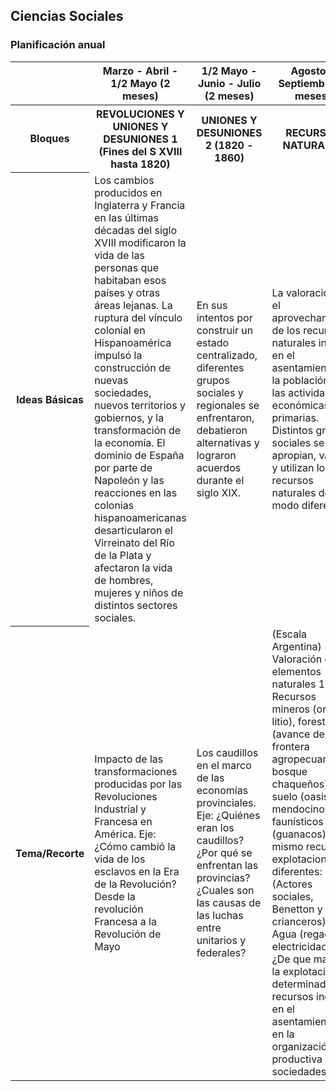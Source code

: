 ## Ciencias Sociales


<a id="orgbb64df7"></a>

### Planificación anual

<div class="HTML">
<table>
  <tr>
    <th></th>
    <th>Marzo - Abril - 1/2 Mayo (2 meses)</th>
    <th>1/2 Mayo - Junio - Julio (2 meses)</th>
    <th>Agosto - Septiembre (2 meses)</th>
    <th>Octubre - Noviembre (2 meses)</th>
    <th colspan="2">Diciembre</th>
  </tr
  <tr>
    <th>Bloques</th>
    <th>REVOLUCIONES Y UNIONES Y DESUNIONES 1 (Fines del S XVIII hasta 1820)</th>
    <th>UNIONES Y DESUNIONES 2 (1820 - 1860)</th>
    <th>RECURSOS NATURALES</th>
    <th>CIUDADES</th>
    <th>RECAPITULACIONES Y CIERRES</th>
  </tr>
  <tr>
    <th>Ideas Básicas</th>
    <td>Los cambios producidos en Inglaterra y Francia en las últimas décadas del siglo XVIII modificaron la vida de las personas que habitaban esos países y otras áreas lejanas.
La ruptura del vínculo colonial en Hispanoamérica impulsó la construcción de nuevas sociedades, nuevos territorios y gobiernos, y la transformación de la economía.
El dominio de España por parte de Napoleón y las reacciones en las colonias hispanoamericanas desarticularon el Virreinato del Río de la Plata y afectaron la vida de hombres, mujeres y niños de distintos sectores sociales.
</td>
    <td>En sus intentos por construir un estado centralizado, diferentes grupos sociales y regionales se enfrentaron, debatieron alternativas y lograron acuerdos durante el siglo XIX.</td>
    <td>La valoración y el aprovechamiento de los recursos naturales incide en el asentamiento de la población y en las actividades económicas primarias.
Distintos grupos sociales se apropian, valoran y utilizan los recursos naturales de modo diferente.</td>
    <td>Las ciudades son centros de atracción y concentración de personas, inversiones y productos, y a la vez son centros de difusión de informaciones, decisiones e innovaciones más allá de sus propios límites.
La cantidad de población, las actividades productivas predominantes y la complejidad de los servicios e infraestructura son criterios que permiten diferenciar tipos de ciudades.
</td>
 <td></td>   
  </tr>
  <tr>
    <th>Tema/Recorte</th>
    <td>Impacto de las transformaciones producidas por las Revoluciones Industrial y Francesa en América.
Eje:¿Cómo cambió la vida de los esclavos en la Era de la Revolución? Desde la revolución Francesa a la Revolución de Mayo</td>
    <td>Los caudillos en el marco de las economías provinciales.
Eje: ¿Quiénes eran los caudillos? ¿Por qué se enfrentan las provincias? ¿Cuales son las causas de las luchas entre unitarios y federales?</td>
    <td>(Escala Argentina) Valoración de elementos naturales 1. Recursos mineros (oro, litio), forestales (avance de la frontera agropecuaria bosque chaqueños). suelo (oasis mendocinos), faunísticos (guanacos) 2. El mismo recurso, explotaciones diferentes: Suelo (Actores sociales, Benetton y crianceros). Agua (regadío y electricidad)
Eje:¿De que manera la explotación de determinados recursos incide en el asentamiento y en la organización productiva de las sociedades?</td>
    <td>(escala Argentina) Jerarquía urbana: tipos de ciudades (por cantidad de población, actividades productivas predominantes y complejidad de servicios e infraestructura), grandes, medianas, pequeñas.
La conformación histórica de la ciudad de Buenos Aires.
Eje:¿Cuál es la prestación de servicios que se da en las ciudades, grandes, medianas y pequeñas? ¿Cómo es el acceso a dichos servicios en cada una? ¿Cuáles son sus limitaciones?</td>
<td> </td>
 </tr>

</table>

</div>


<a id="org42ba9c9"></a>
